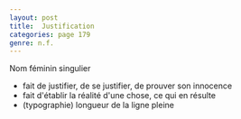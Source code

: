 ```yaml
---
layout: post
title:  Justification
categories: page 179
genre: n.f.
---
```


Nom féminin singulier

* fait de justifier, de se justifier, de prouver son innocence
* fait d'établir la réalité d'une chose, ce qui en résulte
* (typographie) longueur de la ligne pleine
